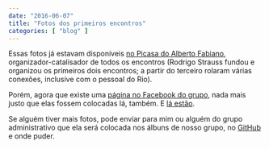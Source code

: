 ```yaml
---
date: "2016-06-07"
title: "Fotos dos primeiros encontros"
categories: [ "blog" ]
---
```

Essas fotos já estavam disponíveis [no Picasa do Alberto Fabiano](https://picasaweb.google.com/108698606180132263693), organizador-catalisador de todos os encontros (Rodrigo Strauss fundou e organizou os primeiros dois encontros; a partir do terceiro rolaram várias conexões, inclusive com o pessoal do Rio).

Porém, agora que existe uma [página no Facebook do grupo](https://www.facebook.com/ccppbrasil), nada mais justo que elas fossem colocadas lá, também. E [lá estão](https://www.facebook.com/ccppbrasil/photos).

Se alguém tiver mais fotos, pode enviar para mim ou alguém do grupo administrativo que ela será colocada nos álbuns de nosso grupo, no [GitHub](https://github.com/ccppbrasil) e onde puder.
